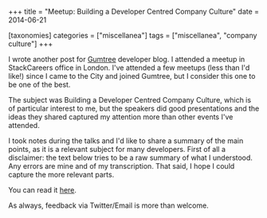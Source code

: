+++
title = "Meetup: Building a Developer Centred Company Culture"
date = 2014-06-21

[taxonomies]
categories = ["miscellanea"]
tags = ["miscellanea", "company culture"]
+++

I wrote another post for [Gumtree](http://www.gumtree.com/) developer blog. I attended a meetup in StackCareers office in London. I've attended a few meetups (less than I'd like!) since I came to the City and joined Gumtree, but I consider this one to be one of the best.

<!-- more -->

The subject was Building a Developer Centred Company Culture, which is of particular interest to me, but the speakers did good presentations and the ideas they shared captured my attention more than other events I've attended.

I took notes during the talks and I'd like to share a summary of the main points, as it is a relevant subject for many developers.
First of all a disclaimer: the text below tries to be a raw summary of what I understood. Any errors are mine and of my transcription. That said, I hope I could capture the more relevant parts.

You can read it  [here](https://medium.com/@GumtreeDevTeam/meetup-building-a-developer-centred-company-culture-2c9fac60ba9b).

As always, feedback via Twitter/Email is more than welcome.
